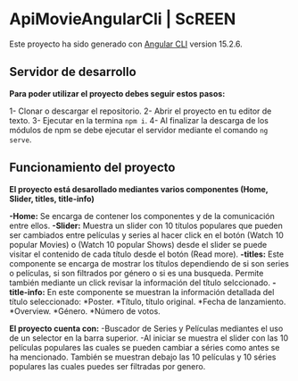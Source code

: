 # ApiMovieAngularCli | ScREEN

Este proyecto ha sido generado con [Angular CLI](https://github.com/angular/angular-cli) version 15.2.6.

## Servidor de desarrollo
**Para poder utilizar el proyecto debes seguir estos pasos:**

1- Clonar o descargar el repositorio.
2- Abrir el proyecto en tu editor de texto.
3- Ejecutar en la termina `npm i`.
4- Al finalizar la descarga de los módulos de npm se debe ejecutar
el servidor mediante el comando `ng serve`.
## Funcionamiento del proyecto

**El proyecto está desarollado mediantes varios componentes (Home, Slider, titles, title-info)**

**-Home:** Se encarga de contener los componentes y de la comunicación entre ellos.
**-Slider:** Muestra un slider con 10 títulos populares que pueden ser cambiados entre
películas y series al hacer click en el botón (Watch 10 popular Movies) 
o (Watch 10 popular Shows) desde el slider se puede visitar el contenido de cada
título desde el botón (Read more).
**-titles:** Este componente se encarga de mostrar los títulos dependiendo de si son series
o películas, si son filtrados por género o si es una busqueda. Permite también mediante
un click revisar la información del título selccionado.
**-title-info:** En este componente se muestran la información detallada del título seleccionado:
  *Poster.
  *Título, título original.
  *Fecha de lanzamiento.
  *Overview.
  *Género.
  *Número de votos.

**El proyecto cuenta con:**
-Buscador de Series y Películas mediantes el uso de un selector en la barra superior.
-Al iniciar se muestra el slider con las 10 películas populares las cuales se pueden cambiar
a séries como antes se ha mencionado. También se muestran debajo las 10 películas y 10 séries 
populares las cuales puedes ser filtradas por genero.

